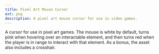 ```yaml
---
title: Pixel Art Mouse Cursor
ext: png
description: A pixel art mouse cursor for use in video games.
---
```

A cursor for use in pixel art games. The mouse is white by default, turns pink when hovering over an interactable element, and then turns red when the player is in range to interact with that element. As a bonus, the asset also includes a crosshair.